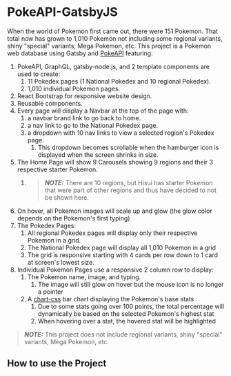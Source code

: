 # PokeAPI-GatsbyJS

When the world of Pokemon first came out, there were 151 Pokemon. That total now has grown to 1,010 Pokemon not including some regional variants, shiny "special" variants, Mega Pokemon, etc. This project is a Pokemon web database using Gatsby and [PokeAPI](https://www.gatsbyjs.com/plugins/gatsby-source-pokeapi/) featuring:

1. PokeAPI, GraphQL, gatsby-node.js, and 2 template components are used to create:
   1. 11 Pokedex pages (1 National Pokedex and 10 regional Pokedex).
   2. 1,010 individual Pokemon pages.
2. React Bootstrap for responsive website design.
3. Reusable components.
4. Every page will display a Navbar at the top of the page with:
   1. a navbar brand link to go back to home.
   2. a nav link to go to the National Pokedex page.
   3. a dropdown with 10 nav links to view a selected region's Pokedex page.
      1. This dropdown becomes scrollable when the hamburger icon is displayed when the screen shrinks in size.
5. The Home Page will show 9 Carousels showing 9 regions and their 3 respective starter Pokemon.
   1. > **_NOTE:_** There are 10 regions, but Hisui has starter Pokemon that were part of other regions and thus have decided to not be shown here.
6. On hover, all Pokemon images will scale up and glow (the glow color depends on the Pokemon's first typing)
7. The Pokedex Pages:
   1. All regional Pokedex pages will display only their respective Pokemon in a grid.
   2. The National Pokedex page will display all 1,010 Pokemon in a grid
   3. The grid is responsive starting with 4 cards per row down to 1 card at screen's lowest size.
8. Individual Pokemon Pages use a responsive 2 column row to display:
   1. The Pokemon name, image, and typing.
      1. The image will still glow on hover but the mouse icon is no longer a pointer
   2. A [chart-css](https://www.gatsbyjs.com/plugins/gatsby-plugin-charts-css/) bar chart displaying the Pokemon's base stats
      1. Due to some stats going over 100 points, the total percentage will dynamically be based on the selected Pokemon's highest stat
      2. When hovering over a stat, the hovered stat will be highlighted

> **_NOTE:_** This project does not include regional variants, shiny "special" variants, Mega Pokemon, etc.

## How to use the Project
